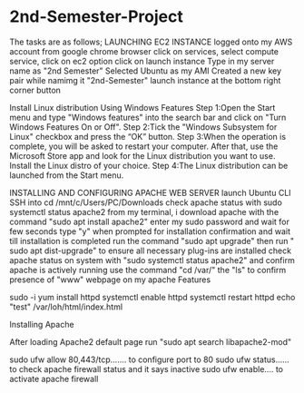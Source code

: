 # 2nd-Semester-Project
The tasks are as follows;
LAUNCHING EC2 INSTANCE
logged onto my AWS account from google chrome browser
click on services, select compute service, click on ec2 option 
click on launch instance
Type in my server name as "2nd Semester" 
Selected Ubuntu as my AMI
Created a new key pair while namimg it "2nd-Semester"
launch instance at the bottom right corner button

Install Linux distribution Using Windows Features
Step 1:Open the Start menu and type "Windows features" into the search bar and click on "Turn Windows Features On or Off".
Step 2:Tick the "Windows Subsystem for Linux" checkbox and press the “OK” button.
Step 3:When the operation is complete, you will be asked to restart your computer.
After that, use the Microsoft Store app and look for the Linux distribution you want to use.
Install the Linux distro of your choice.
Step 4:The Linux distribution can be launched from the Start menu.


INSTALLING AND CONFIGURING APACHE WEB SERVER
launch Ubuntu CLI 
SSH into cd /mnt/c/Users/PC/Downloads
check apache status with sudo systemctl status apache2
from my terminal, i download apache with the command "sudo apt install apache2"
enter my sudo password and wait for few seconds
type "y" when prompted for installation confirmation and wait till installation is completed
run the command "sudo apt upgrade" 
then run " sudo apt dist-upgrade" to ensure all necessary plug-ins are installed
check apache status on system with "sudo systemctl status apache2" and confirm apache is actively running
use the command "cd /var/" the "ls" to confirm presence of "www" webpage on my apache
Features

sudo -i
yum install httpd
systemctl enable httpd
systemctl restart httpd
echo "test" /var/loh/html/index.html



Installing Apache


After loading Apache2 default page
run "sudo apt search libapache2-mod" 

sudo ufw allow 80,443/tcp....... to configure port to 80
sudo ufw status...... to check apache firewall status and it says inactive
sudo ufw enable.... to activate apache firewall 
